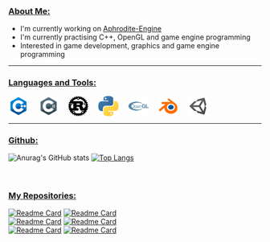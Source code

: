 
### <ins>About Me:</ins>

- I'm currently working on [Aphrodite-Engine](https://github.com/npchitman/Aphrodite)
- I'm currently practising C++, OpenGL and game engine programming
- Interested in game development, graphics and game engine programming

***

### <ins>Languages and Tools:</ins>

<img align="center" alt="npchitman|C++" width="40px" src="images/c++.png"/>&nbsp;&nbsp;&nbsp;&nbsp;
<img align="center" alt="npchitman|C#" width="40px" src="images/csharp.png"/>&nbsp;&nbsp;&nbsp;&nbsp;
<img align="center" alt="npchitman|Rust" width="40px" src="images/rust.png"/>&nbsp;&nbsp;&nbsp;&nbsp;
<img align="center" alt="npchitman|Python" width="40px" src="images/python.png"/>&nbsp;&nbsp;&nbsp;&nbsp;
<img align="center" alt="npchitman|OpenGL" width="40px" src="images/opengl.png"/>&nbsp;&nbsp;&nbsp;&nbsp;
<img align="center" alt="npchitman|Blender" width="40px" src="images/blender.png"/>&nbsp;&nbsp;&nbsp;&nbsp;
<img align="center" alt="npchitman|Unity" width="40px" src="images/unity.png"/>&nbsp;&nbsp;&nbsp;&nbsp;

***
### <ins>Github:</ins>

![Anurag's GitHub stats](https://github-readme-stats.vercel.app/api?username=npchitman&count_private=true&show_icons=true&include_all_commits=true&line_height=40&theme=calm&hide=contribs,prs,issues)
[![Top Langs](https://github-readme-stats.vercel.app/api/top-langs/?username=npchitman&theme=calm&hide=html,javascript&layout=compact)](https://github.com/anuraghazra/github-readme-stats)
<br><br><br>

### <ins>My Repositories:</ins>

[![Readme Card](https://github-readme-stats.vercel.app/api/pin/?username=npchitman&repo=Aphrodite&show_owner=false&theme=calm)](https://github.com/npchitman/Aphrodite)
[![Readme Card](https://github-readme-stats.vercel.app/api/pin/?username=npchitman&repo=Tetris&show_owner=false&theme=calm)](https://github.com/npchitman/Tetris)
<br>
[![Readme Card](https://github-readme-stats.vercel.app/api/pin/?username=npchitman&repo=dotfiles&show_owner=false&theme=calm)](https://github.com/npchitman/dotfiles)
[![Readme Card](https://github-readme-stats.vercel.app/api/pin/?username=npchitman&repo=vimq&show_owner=false&theme=calm)](https://github.com/npchitman/vimq)
<br>
[![Readme Card](https://github-readme-stats.vercel.app/api/pin/?username=npchitman&repo=GServer&show_owner=false&theme=calm)](https://github.com/npchitman/Gserver)
[![Readme Card](https://github-readme-stats.vercel.app/api/pin/?username=npchitman&repo=protocompiler_online&show_owner=false&theme=calm)](https://github.com/npchitman/protocompiler_online)
<br>
